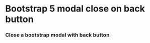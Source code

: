 Bootstrap 5 modal close on back button
======================================
### Close a bootstrap modal with back button
